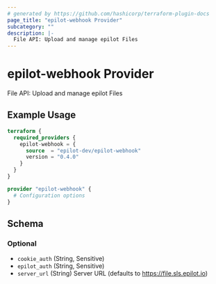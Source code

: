 ```yaml
---
# generated by https://github.com/hashicorp/terraform-plugin-docs
page_title: "epilot-webhook Provider"
subcategory: ""
description: |-
  File API: Upload and manage epilot Files
---
```


# epilot-webhook Provider

File API: Upload and manage epilot Files

## Example Usage

```terraform
terraform {
  required_providers {
    epilot-webhook = {
      source  = "epilot-dev/epilot-webhook"
      version = "0.4.0"
    }
  }
}

provider "epilot-webhook" {
  # Configuration options
}
```

<!-- schema generated by tfplugindocs -->
## Schema

### Optional

- `cookie_auth` (String, Sensitive)
- `epilot_auth` (String, Sensitive)
- `server_url` (String) Server URL (defaults to https://file.sls.epilot.io)

